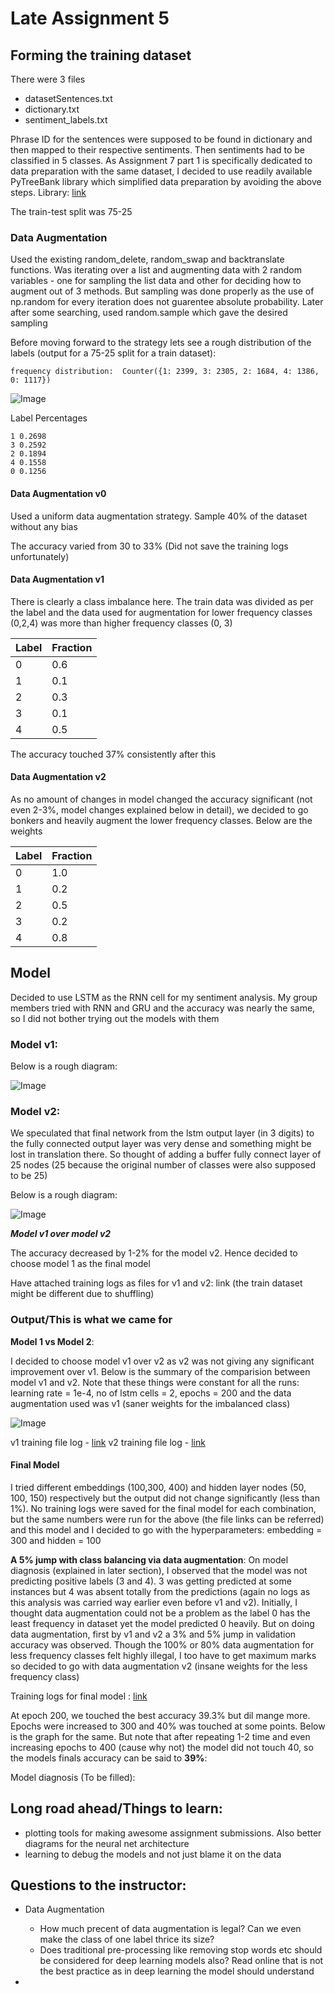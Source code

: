# Late Assignment 5 


## Forming the training dataset

There were 3 files
- datasetSentences.txt
- dictionary.txt
- sentiment_labels.txt

Phrase ID for the sentences were supposed to be found in dictionary and then mapped to their respective sentiments. Then sentiments had to be classified in 5 classes.
As Assignment 7 part 1 is specifically dedicated to data preparation with the same dataset, I decided to use readily available PyTreeBank library which simplified data preparation
by avoiding the above steps. Library: [link](https://github.com/JonathanRaiman/pytreebank/tree/master/pytreebank)

The train-test split was 75-25

### Data Augmentation


Used the existing random_delete, random_swap and backtranslate functions. Was iterating over a list and augmenting data with 2 random variables - one for 
sampling the list data and other for deciding how to augment out of 3 methods. But sampling was done properly as the use of np.random for every iteration
does not guarentee absolute probability. Later after some searching, used random.sample which gave the desired sampling


Before moving forward to the strategy lets see a rough distribution of the labels (output for a 75-25 split for a train dataset):

``` frequency distribution:  Counter({1: 2399, 3: 2305, 2: 1684, 4: 1386, 0: 1117}) ```

![Image](https://github.com/sagawritescode/ENDTwoPointOPhase1/blob/main/Assignment5/images/class%20imbalance.png)

Label Percentages

```
1 0.2698
3 0.2592
2 0.1894
4 0.1558
0 0.1256
```


#### Data Augmentation v0

Used a uniform data augmentation strategy. Sample 40% of the dataset without any bias

The accuracy varied from 30 to 33% (Did not save the training logs unfortunately)

#### Data Augmentation v1

There is clearly a class imbalance here. The train data was divided as per the label and the data used for augmentation for lower frequency classes (0,2,4) was more than higher frequency classes (0, 3)

| Label       | Fraction    |
| ----------- | ----------- |
| 0           | 0.6         |
| 1           | 0.1         |
| 2           | 0.3         |
| 3           | 0.1         |
| 4           | 0.5         |

The accuracy touched 37% consistently after this

#### Data Augmentation v2

As no amount of changes in model changed the accuracy significant (not even 2-3%, model changes explained below in detail), we decided to go bonkers and heavily augment the lower frequency classes. Below are the weights

| Label       | Fraction    |
| ----------- | ----------- |
| 0           | 1.0         |
| 1           | 0.2         |
| 2           | 0.5         |
| 3           | 0.2         |
| 4           | 0.8         |


## Model

Decided to use LSTM as the RNN cell for my sentiment analysis. My group members tried with RNN and GRU and the accuracy was nearly the same, so I did not bother trying out the models with them

### Model v1: 

Below is a rough diagram:

![Image](https://github.com/sagawritescode/ENDTwoPointOPhase1/blob/main/Assignment5/images/model%20v2.png)

### Model v2: 

We speculated that final network from the lstm output layer (in 3 digits) to the fully connected output layer was very dense and something might be lost in translation there. So thought of adding a buffer fully connect layer of 25 nodes (25 because the original number of classes were also supposed to be 25)

Below is a rough diagram:

![Image](https://github.com/sagawritescode/ENDTwoPointOPhase1/blob/main/Assignment5/images/model%20v2.png)

___Model v1 over model v2___

The accuracy decreased by 1-2% for the model v2. Hence decided to choose model 1 as the final model

Have attached training logs as files for v1 and v2: link (the train dataset might be different due to shuffling)


### Output/This is what we came for

__Model 1 vs Model 2__:

I decided to choose model v1 over v2 as v2 was not giving any significant improvement over v1. Below is the summary of the comparision between model v1 and v2. Note that these things were constant for all the runs: learning rate = 1e-4, no of lstm cells = 2, epochs = 200 and the data augmentation used was v1 (saner weights for the imbalanced class)


![Image](https://github.com/sagawritescode/ENDTwoPointOPhase1/blob/main/Assignment5/images/summary%20of%20v1%20vs%20v2.png)

v1 training file log - [link](https://github.com/sagawritescode/ENDTwoPointOPhase1/blob/main/Assignment5/training%20logs/one_linear_layer)
v2 training file log - [link](https://github.com/sagawritescode/ENDTwoPointOPhase1/blob/main/Assignment5/training%20logs/2_linear_layer)

#### Final Model

I tried different embeddings (100,300, 400) and hidden layer nodes (50, 100, 150) respectively but the output did not change significantly (less than 1%). No training logs were saved for the final model for each combination, but the same numbers were run for the above (the file links can be referred) and this model and I decided to go with the hyperparameters: embedding = 300 and hidden = 100

__A 5% jump with class balancing via data augmentation__:
On model diagnosis (explained in later section), I observed that the model was not predicting positive labels (3 and 4). 3 was getting predicted at some instances but 4 was absent totally from the predictions (again no logs as this analysis was carried way earlier even before v1 and v2). Initially, I thought data augmentation could not be a problem as the label 0 has the least frequency in dataset yet the model predicted 0 heavily. But on doing data augmentation, first by v1 and v2 a 3% and 5% jump in validation accuracy was observed. Though the 100% or 80% data augmentation for less frequency classes felt highly illegal, I too have to get maximum marks so decided to go with data augmentation v2 (insane weights for the less frequency class)

Training logs for final model : [link](https://github.com/sagawritescode/ENDTwoPointOPhase1/blob/main/Assignment5/training%20logs/training%20logs%20final%20model)

At epoch 200, we touched the best accuracy 39.3% but dil mange more. Epochs were increased to 300 and 40% was touched at some points. Below is the graph for the same. But note that after repeating 1-2 time and even increasing epochs to 400 (cause why not) the model did not touch 40, so the models finals accuracy can be said to __39%__: 



Model diagnosis (To be filled):











## Long road ahead/Things to learn:

- plotting tools for making awesome assignment submissions. Also better diagrams for the neural net architecture 
- learning to debug the models and not just blame it on the data


## Questions to the instructor:

- Data Augmentation
  - How much precent of data augmentation is legal? Can we even make the class of one label thrice its size?
  - Does traditional pre-processing like removing stop words etc should be considered for deep learning models also? Read online that is not the best practice as in deep learning the model should understand

- 








